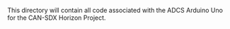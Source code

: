 This directory will contain all code associated with the ADCS Arduino Uno for the CAN-SDX Horizon Project. 
